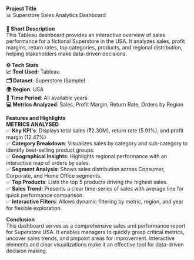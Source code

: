 **Project Title**  
📊 Superstore Sales Analytics Dashboard

**📌 Short Description**  
This Tableau dashboard provides an interactive overview of sales performance for a fictional Superstore in the USA. It analyzes sales, profit margins, return rates, top categories, products, and regional distribution, helping stakeholders make data-driven decisions.

**⚙️ Tech Stats**   
**📈 Tool Used**: Tableau  
**🗂️ Dataset**: Superstore (Sample)  
**🌍 Region**: USA  
**📅 Time Period**: All available years  
**💻 Metrics Analyzed**: Sales, Profit Margin, Return Rate, Orders by Region  

**Features and Highlights**          
**METRICS ANALYSED**  
✅ **Key KPI's**: Displays total sales (₹2.30M), return rate (5.91%), and profit margin (12.47%)     
✅ **Category Breakdown**: Visualizes sales by category and sub-category to identify best-selling product groups.  
✅ **Geographical Insights**: Highlights regional performance with an interactive map of orders by sales.  
✅ **Segment Analysis**: Shows sales distribution across Consumer, Corporate, and Home Office segments.  
✅ **Top Products**: Lists the top 5 products driving the highest sales.  
✅ **Sales Trend**: Presents a clear time-series of sales with average line for quick performance comparison.  
✅ **Interactive Filters**: Allows dynamic filtering by metric, region, and year for flexible exploration.  



**Conclusion**  
This dashboard serves as a comprehensive sales and performance report for Superstore USA. It enables managers to quickly grasp critical metrics, uncover sales trends, and pinpoint areas for improvement. Interactive elements and clear visualizations make it an effective tool for data-driven decision making.


